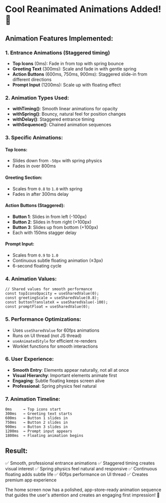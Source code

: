 # Cool Reanimated Animations Added! 🎉

## Animation Features Implemented:

### 1. **Entrance Animations** (Staggered timing)
- **Top Icons** (0ms): Fade in from top with spring bounce
- **Greeting Text** (300ms): Scale and fade in with gentle spring
- **Action Buttons** (600ms, 750ms, 900ms): Staggered slide-in from different directions
- **Prompt Input** (1200ms): Scale up with floating effect

### 2. **Animation Types Used:**
- **withTiming()**: Smooth linear animations for opacity
- **withSpring()**: Bouncy, natural feel for position changes
- **withDelay()**: Staggered entrance timing
- **withSequence()**: Chained animation sequences

### 3. **Specific Animations:**

#### Top Icons:
- Slides down from `-50px` with spring physics
- Fades in over 800ms

#### Greeting Section:
- Scales from `0.8` to `1.0` with spring
- Fades in after 300ms delay

#### Action Buttons (Staggered):
- **Button 1**: Slides in from left (-100px)
- **Button 2**: Slides in from right (+100px) 
- **Button 3**: Slides up from bottom (+100px)
- Each with 150ms stagger delay

#### Prompt Input:
- Scales from `0.9` to `1.0`
- Continuous subtle floating animation (±3px)
- 6-second floating cycle

### 4. **Animation Values:**
```tsx
// Shared values for smooth performance
const topIconsOpacity = useSharedValue(0);
const greetingScale = useSharedValue(0.8);
const buttonTranslateX = useSharedValue(-100);
const promptFloat = useSharedValue(0);
```

### 5. **Performance Optimizations:**
- Uses `useSharedValue` for 60fps animations
- Runs on UI thread (not JS thread)
- `useAnimatedStyle` for efficient re-renders
- Worklet functions for smooth interactions

### 6. **User Experience:**
- **Smooth Entry**: Elements appear naturally, not all at once
- **Visual Hierarchy**: Important elements animate first
- **Engaging**: Subtle floating keeps screen alive
- **Professional**: Spring physics feel natural

### 7. **Animation Timeline:**
```
0ms     → Top icons start
300ms   → Greeting text starts  
600ms   → Button 1 slides in
750ms   → Button 2 slides in
900ms   → Button 3 slides in
1200ms  → Prompt input appears
1800ms  → Floating animation begins
```

## Result:
✅ Smooth, professional entrance animations
✅ Staggered timing creates visual interest
✅ Spring physics feel natural and responsive
✅ Continuous floating adds subtle life
✅ 60fps performance on UI thread
✅ Creates premium app experience

The home screen now has a polished, app-store-ready animation sequence that guides the user's attention and creates an engaging first impression! 🚀
